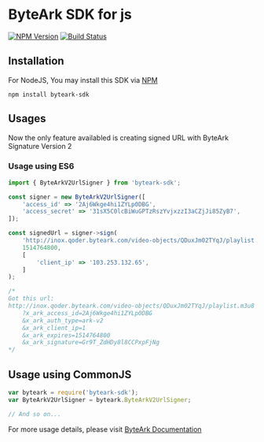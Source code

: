 # ByteArk SDK for js

[![NPM Version](https://img.shields.io/npm/v/byteark-sdk.svg)](https://www.npmjs.com/package/byteark-sdk)
[![Build Status](https://travis-ci.org/byteark/byteark-sdk-js.svg?branch=master)](https://travis-ci.org/byteark/byteark-sdk-js)

## Installation

For NodeJS, You may install this SDK via [NPM](https://npmjs.org)

    npm install byteark-sdk

## Usages

Now the only feature availabled is creating signed URL with ByteArk Signature Version 2

### Usage using ES6

```javascript
import { ByteArkV2UrlSigner } from 'byteark-sdk';

const signer = new ByteArkV2UrlSigner([
    'access_id' => '2Aj6Wkge4hi1ZYLp0DBG',
    'access_secret' => '31sX5C0lcBiWuGPTzRszYvjxzzI3aCZjJi85ZyB7',
]);

const signedUrl = signer->sign(
    'http://inox.qoder.byteark.com/video-objects/QDuxJm02TYqJ/playlist.m3u8',
    1514764800,
    [
        'client_ip' => '103.253.132.65',
    ]
);

/*
Got this url:
http://inox.qoder.byteark.com/video-objects/QDuxJm02TYqJ/playlist.m3u8
    ?x_ark_access_id=2Aj6Wkge4hi1ZYLp0DBG
    &x_ark_auth_type=ark-v2
    &x_ark_client_ip=1
    &x_ark_expires=1514764800
    &x_ark_signature=Gr9T_ZdHDy8l8CCPxpFjNg
*/
```

## Usage using CommonJS

```javascript
var byteark = require('byteark-sdk');
var ByteArkV2UrlSigner = byteark.ByteArkV2UrlSigner;

// And so on...
```

For more usage details, please visit [ByteArk Documentation](https://docs.byteark.com)
